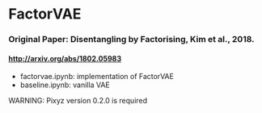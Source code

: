 # FactorVAE
### Original Paper: Disentangling by Factorising, Kim et al., 2018.
#### http://arxiv.org/abs/1802.05983

* factorvae.ipynb: implementation of FactorVAE
* baseline.ipynb: vanilla VAE

WARNING: Pixyz version 0.2.0 is required
